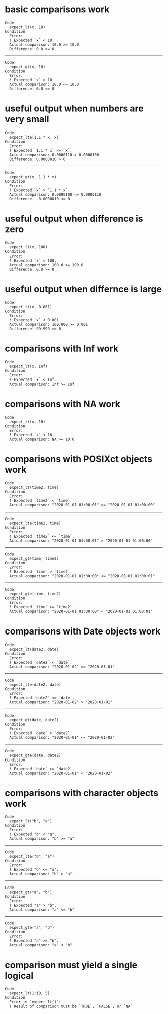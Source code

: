 # basic comparisons work

    Code
      expect_lt(x, 10)
    Condition
      Error:
      ! Expected `x` < 10.
      Actual comparison: 10.0 >= 10.0
      Difference: 0.0 >= 0

---

    Code
      expect_gt(x, 10)
    Condition
      Error:
      ! Expected `x` > 10.
      Actual comparison: 10.0 <= 10.0
      Difference: 0.0 <= 0

# useful output when numbers are very small

    Code
      expect_lte(1.1 * x, x)
    Condition
      Error:
      ! Expected `1.1 * x` <= `x`.
      Actual comparison: 0.0000110 > 0.0000100
      Difference: 0.0000010 > 0

---

    Code
      expect_gt(x, 1.1 * x)
    Condition
      Error:
      ! Expected `x` > `1.1 * x`.
      Actual comparison: 0.0000100 <= 0.0000110
      Difference: -0.0000010 <= 0

# useful output when difference is zero

    Code
      expect_lt(x, 100)
    Condition
      Error:
      ! Expected `x` < 100.
      Actual comparison: 100.0 >= 100.0
      Difference: 0.0 >= 0

# useful output when differnce is large

    Code
      expect_lt(x, 0.001)
    Condition
      Error:
      ! Expected `x` < 0.001.
      Actual comparison: 100.000 >= 0.001
      Difference: 99.999 >= 0

# comparisons with Inf work

    Code
      expect_lt(x, Inf)
    Condition
      Error:
      ! Expected `x` < Inf.
      Actual comparison: Inf >= Inf

# comparisons with NA work

    Code
      expect_lt(x, 10)
    Condition
      Error:
      ! Expected `x` < 10.
      Actual comparison: NA >= 10.0

# comparisons with POSIXct objects work

    Code
      expect_lt(time2, time)
    Condition
      Error:
      ! Expected `time2` < `time`.
      Actual comparison: "2020-01-01 01:00:01" >= "2020-01-01 01:00:00"

---

    Code
      expect_lte(time2, time)
    Condition
      Error:
      ! Expected `time2` <= `time`.
      Actual comparison: "2020-01-01 01:00:01" > "2020-01-01 01:00:00"

---

    Code
      expect_gt(time, time2)
    Condition
      Error:
      ! Expected `time` > `time2`.
      Actual comparison: "2020-01-01 01:00:00" <= "2020-01-01 01:00:01"

---

    Code
      expect_gte(time, time2)
    Condition
      Error:
      ! Expected `time` >= `time2`.
      Actual comparison: "2020-01-01 01:00:00" < "2020-01-01 01:00:01"

# comparisons with Date objects work

    Code
      expect_lt(date2, date)
    Condition
      Error:
      ! Expected `date2` < `date`.
      Actual comparison: "2020-01-02" >= "2020-01-01"

---

    Code
      expect_lte(date2, date)
    Condition
      Error:
      ! Expected `date2` <= `date`.
      Actual comparison: "2020-01-02" > "2020-01-01"

---

    Code
      expect_gt(date, date2)
    Condition
      Error:
      ! Expected `date` > `date2`.
      Actual comparison: "2020-01-01" <= "2020-01-02"

---

    Code
      expect_gte(date, date2)
    Condition
      Error:
      ! Expected `date` >= `date2`.
      Actual comparison: "2020-01-01" < "2020-01-02"

# comparisons with character objects work

    Code
      expect_lt("b", "a")
    Condition
      Error:
      ! Expected "b" < "a".
      Actual comparison: "b" >= "a"

---

    Code
      expect_lte("b", "a")
    Condition
      Error:
      ! Expected "b" <= "a".
      Actual comparison: "b" > "a"

---

    Code
      expect_gt("a", "b")
    Condition
      Error:
      ! Expected "a" > "b".
      Actual comparison: "a" <= "b"

---

    Code
      expect_gte("a", "b")
    Condition
      Error:
      ! Expected "a" >= "b".
      Actual comparison: "a" < "b"

# comparison must yield a single logical

    Code
      expect_lt(1:10, 5)
    Condition
      Error in `expect_lt()`:
      ! Result of comparison must be `TRUE`, `FALSE`, or `NA`

